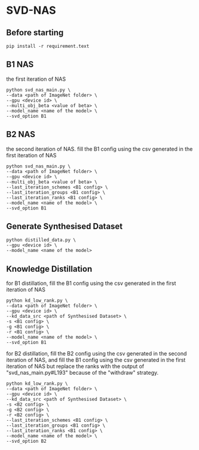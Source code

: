 # SVD-NAS

## Before starting
```
pip install -r requirement.text
```


## B1 NAS
the first iteration of NAS
```
python svd_nas_main.py \
--data <path of ImageNet folder> \
--gpu <device id> \
--multi_obj_beta <value of beta> \
--model_name <name of the model> \
--svd_option B1
```

## B2 NAS
the second iteration of NAS. fill the B1 config using the csv generated in the first iteration of NAS
```
python svd_nas_main.py \
--data <path of ImageNet folder> \
--gpu <device id> \
--multi_obj_beta <value of beta> \
--last_iteration_schemes <B1 config> \
--last_iteration_groups <B1 config> \
--last_iteration_ranks <B1 config> \
--model_name <name of the model> \
--svd_option B1
```

## Generate Synthesised Dataset
```
python distilled_data.py \
--gpu <device id> \
--model_name <name of the model>
```

## Knowledge Distillation
for B1 distillation, fill the B1 config using the csv generated in the first iteration of NAS
```
python kd_low_rank.py \
--data <path of ImageNet folder> \
--gpu <device id> \
--kd_data_src <path of Synthesised Dataset> \
-s <B1 config> \ 
-g <B1 config> \
-r <B1 config> \
--model_name <name of the model> \
--svd_option B1 
```
for B2 distillation, fill the B2 config using the csv generated in the second iteration of NAS, and fill the B1 config using the csv generated in the first iteration of NAS but replace the ranks with the output of "svd_nas_main.py#L193" because of the "withdraw" strategy.
```
python kd_low_rank.py \
--data <path of ImageNet folder> \
--gpu <device id> \
--kd_data_src <path of Synthesised Dataset> \
-s <B2 config> \ 
-g <B2 config> \
-r <B2 config> \
--last_iteration_schemes <B1 config> \
--last_iteration_groups <B1 config> \
--last_iteration_ranks <B1 config> \
--model_name <name of the model> \
--svd_option B2 
```
